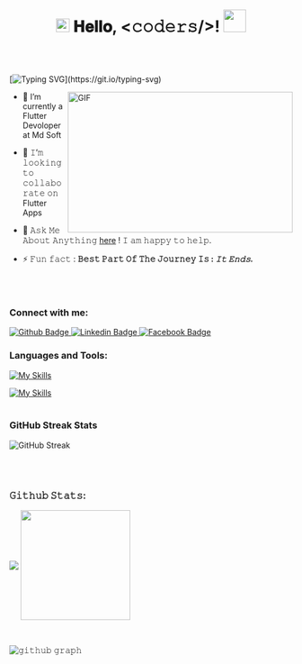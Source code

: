 <h1 align="center">
  <img src="https://github.com/JayantGoel001/JayantGoel001/blob/master/GIF/Earth.gif" width="24px"/>
  𝐇𝐞𝐥𝐥𝐨, &lt;𝚌𝚘𝚍𝚎𝚛𝚜/&gt;!
  <img src="https://github.com/JayantGoel001/JayantGoel001/blob/master/GIF/Handshake.gif" width="40px" />
</h1>

<br/>
<br/>


[![Typing SVG](https://readme-typing-svg.herokuapp.com?font=Architects+Daughter&color=7AF79A&size=30&lines=Hey!+It's+Salah+Amer!;I'm+a+Flutter+Developer.........)](https://git.io/typing-svg)

<img align="right" height="250" width="400" alt="GIF" src="https://github.com/JayantGoel001/JayantGoel001/blob/master/GIF/code.gif"/>


  
- 🌱 I’m currently a Flutter Devoloper at Md Soft

- 👯 𝙸’𝚖 𝚕𝚘𝚘𝚔𝚒𝚗𝚐 𝚝𝚘 𝚌𝚘𝚕𝚕𝚊𝚋𝚘𝚛𝚊𝚝𝚎 𝚘𝚗 Flutter Apps
  
- 💬 𝙰𝚜𝚔 𝙼𝚎 𝙰𝚋𝚘𝚞𝚝 𝙰𝚗𝚢𝚝𝚑𝚒𝚗𝚐 [here](mailto:salahamer160@gmail.com) ! 𝙸 𝚊𝚖 𝚑𝚊𝚙𝚙𝚢 𝚝𝚘 𝚑𝚎𝚕𝚙.
  
- ⚡️ 𝙵𝚞𝚗 𝚏𝚊𝚌𝚝 : **𝙱𝚎𝚜𝚝 𝙿𝚊𝚛𝚝 𝙾𝚏 𝚃𝚑𝚎 𝙹𝚘𝚞𝚛𝚗𝚎𝚢 𝙸𝚜 : *𝙸𝚝 𝙴𝚗𝚍𝚜.***
<br/>
<br/>



###  Connect with me:
<div id="badges">
  <a href="https://github.com/salah3mer">
    <img src="https://img.shields.io/badge/Github-white?style=for-the-badge&logo=Github&logoColor=black" alt="Github Badge"/>
  </a>
  <a href="https://www.linkedin.com/in/salah-amer-04a090230/">
    <img src="https://img.shields.io/badge/linkedin-blue?style=for-the-badge&logo=linkedin&logoColor=white" alt="Linkedin Badge"/>
  </a>
   
   <a href="https://www.facebook.com/speedy3mer?mibextid=ZbWKwL">
    <img src="https://img.shields.io/badge/Facebook-blue?style=for-the-badge&logo=facebook&logoColor=white" alt="Facebook Badge"/>
  </a>
</div>

### Languages and Tools:
[![My Skills](https://skillicons.dev/icons?i=flutter,dart,c,c#,java,kotlin,&perline=5)](https://skillicons.dev)



[![My Skills](https://skillicons.dev/icons?i=firebase,github,git,postman,figma,xd&perline=5)](https://skillicons.dev)
<br/>
<br/>
### GitHub Streak Stats

![GitHub Streak](https://github-readme-streak-stats.herokuapp.com/?user=salah3mer&theme=radical)

<br/>
<br/>

### 𝙶𝚒𝚝𝚑𝚞𝚋 𝚂𝚝𝚊𝚝𝚜:
<p>
    <img align="center" src="https://github-readme-stats-one-eta-59.vercel.app/api?username=salah3mer&show_icons=true&hide_border=true&title_color=94b4a4&amp&icon_color=FFFFFF&amp&text_color=FFFFFF&amp&bg_color=000000&count_private=true&include_all_commits=true"/>
    <img align="center" height="195px" src="https://github-readme-stats-lac-six-94.vercel.app/api/top-langs/?username=salah3mer&text_color=FFFFFF&bg_color=000000&title_color=94b4a4&langs_count=15&layout=compact&hide_border=true" />
</p>

</details>
<br/>

![𝚐𝚒𝚝𝚑𝚞𝚋 𝚐𝚛𝚊𝚙𝚑](https://github-readme-activity-graph.vercel.app/graph?username=salah3mer&theme=react-dark&hide_border=true&area=true)

<br/>
<br/>
